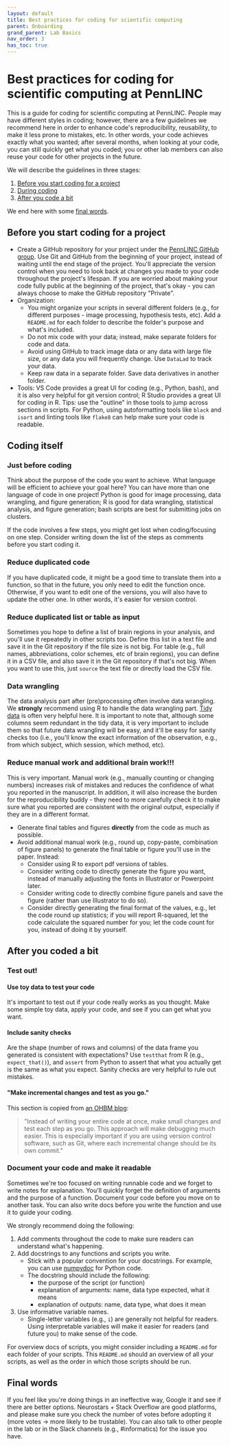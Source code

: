 ```yaml
---
layout: default
title: Best practices for coding for scientific computing
parent: Onboarding
grand_parent: Lab Basics
nav_order: 3
has_toc: true
---
```


# Best practices for coding for scientific computing at PennLINC

This is a guide for coding for scientific computing at PennLINC. People may have different styles in coding; however, there are a few guidelines we recommend here in order to enhance code's reproducibility, reusability, to make it less prone to mistakes, etc. In other words, your 
code achieves exactly what you wanted; after several months, when looking at your code, you can still quickly get what you coded; you or other lab members can also reuse your code for other projects in the future.

We will describe the guidelines in three stages: 

1. [Before you start coding for a project](#before-you-start-coding-for-a-project)
2. [During coding](#coding-itself)
3. [After you code a bit](#after-you-coded-a-bit)

We end here with some [final words](#final-words).

## Before you start coding for a project

* Create a GitHub repository for your project under the [PennLINC GitHub group](https://github.com/PennLINC). Use Git and GitHub from the beginning of your project, instead of waiting until the end stage of the project. You'll appreciate the version control when you need to look back at changes you made to your code throughout the project's lifespan. If you are worried about making your code fully public at the beginning of the project, that's okay - you can always choose to make the GitHub repository "Private".
* Organization:
  * You might organize your scripts in several different folders (e.g., for different purposes - image processing, hypothesis tests, etc). Add a `README.md` for each folder to describe the folder's purpose and what's included.
  * Do not mix code with your data; instead, make separate folders for code and data.
  * Avoid using GitHub to track image data or any data with large file size, or any data you will frequently change. Use `DataLad` to track your data.
  * Keep raw data in a separate folder. Save data derivatives in another folder.
* Tools: VS Code provides a great UI for coding (e.g., Python, bash), and it is also very helpful for git version control; R Studio provides a great UI for coding in R. Tips: use the "outline" in those tools to jump across sections in scripts. For Python, using autoformatting tools like  `black` and `isort` and linting tools like `flake8` can help make sure your code is readable.


## Coding itself

### Just before coding
Think about the purpose of the code you want to achieve.
What language will be efficient to achieve your goal here?
You can have more than one language of code in one project!
Python is good for image processing, data wrangling, and figure generation; R is good for data wrangling, statistical analysis, and figure generation; bash scripts are best for submitting jobs on clusters.

If the code involves a few steps, you might get lost when coding/focusing on one step. Consider writing down the list of the steps as comments before you start coding it.

### Reduce duplicated code
If you have duplicated code, it might be a good time to translate them into a function, so that in the future, you only need to edit the function once. Otherwise, if you want to edit one of the versions, you will also have to update the other one. In other words, it's easier for version control.

### Reduce duplicated list or table as input
Sometimes you hope to define a list of brain regions in your analysis, and you'll use it repeatedly in other scripts too. Define this list in a text file and save it in the Git repository if the file size is not big. For table (e.g., full names, abbreviations, color schemes, etc of brain regions), you can define it in a CSV file, and also save it in the Git repository if that's not big. When you want to use this, just `source` the text file or directly load the CSV file.


### Data wrangling
The data analysis part after (pre)processing often involve data wrangling.
We **strongly** recommend using R to handle the data wrangling part.
[Tidy data](https://r4ds.had.co.nz/tidy-data.html) is often very helpful here.
It is important to note that, although some columns seem redundant in the tidy data, 
it is very important to include them so that future data wrangling will be easy, 
and it'll be easy for sanity checks too 
(i.e., you'll know the exact information of the observation, 
e.g., from which subject, which session, which method, etc).

### Reduce manual work and additional brain work!!!
This is very important.
Manual work (e.g., manually counting or changing numbers) increases risk of mistakes and reduces the confidence of what you reported in the manuscript.
In addition, it will also increase the burden for the reproducibility buddy - they need to more carefully check it to make sure what you reported are consistent with the original output, especially if they are in a different format.

* Generate final tables and figures **directly** from the code as much as possible.
* Avoid additional manual work (e.g., round up, copy-paste, combination of figure panels) to generate the final table or figure you'll use in the paper. Instead:
  * Consider using R to export pdf versions of tables.
  * Consider writing code to directly generate the figure you want, instead of manually adjusting the fonts in Illustrator or Powerpoint later.
  * Consider writing code to directly combine figure panels and save the figure (rather than use Illustrator to do so).
  * Consider directly generating the final format of the values, e.g., let the code round up statistics; if you will report R-squared, let the code calculate the squared number for you; let the code count for you, instead of doing it by yourself.

## After you coded a bit

### Test out!

#### Use toy data to test your code
It's important to test out if your code really works as you thought.
Make some simple toy data, apply your code, and see if you can get what you want.

#### Include sanity checks
Are the shape (number of rows and columns) of the data frame you generated is consistent with expectations?
Use `testthat` from R (e.g., `expect_that()`), and `assert` from Python to assert that what you actually get is the same as what you expect.
Sanity checks are very helpful to rule out mistakes.

#### "Make incremental changes and test as you go."
This section is copied from [an OHBM blog](https://www.ohbmtrainees.com/blog-overview/2023/2/10/coding-best-practices-for-academia-bridging-the-gap-between-research-and-industry):

> "Instead of writing your entire code at once, make small changes and test each step as you go. This approach will make debugging much easier. This is especially important if you are using version control software, such as Git, where each incremental change should be its own commit."


### Document your code and make it readable
Sometimes we're too focused on writing runnable code and we forget to write notes for explanation.
You'll quickly forget the definition of arguments and the purpose of a function.
Document your code before you move on to another task.
You can also write docs before you write the function and use it to guide your coding.

We strongly recommend doing the following:

1. Add comments throughout the code to make sure readers can understand what's happening.
2. Add docstrings to any functions and scripts you write.
    - Stick with a popular convention for your docstrings. For example, you can use [numpydoc](https://numpydoc.readthedocs.io/en/latest/index.html) for Python code.
    - The docstring should include the following: 
        - the purpose of the script (or function)
        - explanation of arguments: name, data type expected, what it means
        - explanation of outputs: name, data type, what does it mean
3. Use informative variable names.
    - Single-letter variables (e.g., `i`) are generally not helpful for readers. Using interpretable variables will make it easier for readers (and future you) to make sense of the code.

For overview docs of scripts, you might consider including a `README.md` for each folder of your scripts.
This `README.md` should an overview of all your scripts, as well as the order in which those scripts should be run.


## Final words
If you feel like you're doing things in an ineffective way, Google it and see if there are better options. Neurostars + Stack Overflow are good platforms, and please make sure you check the number of votes before adopting it (more votes -> more likely to be trustable). You can also talk to other people in the lab or in the Slack channels (e.g., #informatics) for the issue you have.

